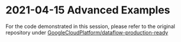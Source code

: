 # 2021-04-15 Advanced Examples
For the code demonstrated in this session, please refer to the original repository under [GoogleCloudPlatform/dataflow-production-ready](https://github.com/GoogleCloudPlatform/professional-services/tree/main/examples/dataflow-production-ready)